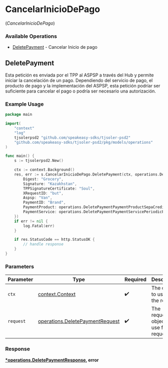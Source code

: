 # CancelarInicioDePago
(*CancelarInicioDePago*)

### Available Operations

* [DeletePayment](#deletepayment) - Cancelar Inicio de pago

## DeletePayment

Esta petición es enviada por el TPP al ASPSP a través del Hub y permite iniciar la cancelación de un pago. Dependiendo del servicio de pago, el producto de pago y la implementación del ASPSP, esta petición podríar ser suficiente para cancelar el pago o podría ser necesario una autorización.

### Example Usage

```go
package main

import(
	"context"
	"log"
	tjsolerpsd2 "github.com/speakeasy-sdks/tjsoler-psd2"
	"github.com/speakeasy-sdks/tjsoler-psd2/pkg/models/operations"
)

func main() {
    s := tjsolerpsd2.New()

    ctx := context.Background()
    res, err := s.CancelarInicioDePago.DeletePayment(ctx, operations.DeletePaymentRequest{
        Digest: "Grocery",
        Signature: "Kazakhstan",
        TPPSignatureCertificate: "Soul",
        XRequestID: "but",
        Aspsp: "Van",
        PaymentID: "Brand",
        PaymentProduct: operations.DeletePaymentPaymentProductSepaCreditTransfers,
        PaymentService: operations.DeletePaymentPaymentServicePeriodicPayments,
    })
    if err != nil {
        log.Fatal(err)
    }

    if res.StatusCode == http.StatusOK {
        // handle response
    }
}
```

### Parameters

| Parameter                                                                          | Type                                                                               | Required                                                                           | Description                                                                        |
| ---------------------------------------------------------------------------------- | ---------------------------------------------------------------------------------- | ---------------------------------------------------------------------------------- | ---------------------------------------------------------------------------------- |
| `ctx`                                                                              | [context.Context](https://pkg.go.dev/context#Context)                              | :heavy_check_mark:                                                                 | The context to use for the request.                                                |
| `request`                                                                          | [operations.DeletePaymentRequest](../../models/operations/deletepaymentrequest.md) | :heavy_check_mark:                                                                 | The request object to use for the request.                                         |


### Response

**[*operations.DeletePaymentResponse](../../models/operations/deletepaymentresponse.md), error**

